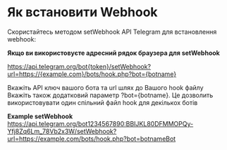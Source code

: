 # Як встановити Webhook

Скористайтесь методом setWebhook API Telegram для встановлення webhook:  

**Якщо ви використовуєте адресний рядок браузера для setWebhook**  

https://api.telegram.org/bot{token}/setWebhook?url=https://{example.com}/bots/hook.php?bot={botname}  

Вкажіть API ключ вашого бота та url шлях до Вашого hook файлу  
Вкажіть також додатковий параметр ?bot={botname}. Це дозволить використовувати один спільний файл hook для декількох ботів  

**Example setWebhook**  
https://api.telegram.org/bot1234567890:BBIJKL80DFMMOPQy-Yfj8Zq6Lm_78Vb2x3W/setWebhook?url=https://example.com/bots/hook.php?bot=botnameBot  